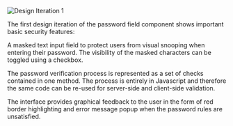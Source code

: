 ![Design Iteration 1](images/iteration1.jpg)

The first design iteration of the password field component shows important basic security features:

A masked text input field to protect users from visual snooping when entering their password. The visibility of the masked characters can be toggled using a checkbox.

The password verification process is represented as a set of checks contained in one method. The process is entirely in Javascript and therefore the same code can be re-used for server-side and client-side validation. 

The interface provides graphical feedback to the user in the form of red border highlighting and error message popup when the password rules are unsatisfied.


